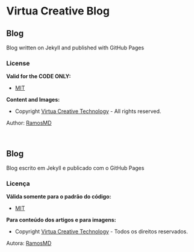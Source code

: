 Virtua Creative Blog
=====


## Blog
Blog written on Jekyll and published with GitHub Pages

### License

**Valid for the CODE ONLY:**

- [MIT](http://opensource.org/licenses/MIT)

**Content and Images:**

- Copyright [Virtua Creative Technology](http://www.virtuacreative.com.br) - All rights reserved.

Author: [RamosMD](https://plus.google.com/u/0/+MarciaDiasRamosMD/posts)

<br/>

## Blog
Blog escrito em Jekyll e publicado com o GitHub Pages

### Licença

**Válida somente para o padrão do código:**

- [MIT](http://opensource.org/licenses/MIT)

**Para conteúdo dos artigos e para imagens:**

- Copyright [Virtua Creative Technology](http://www.virtuacreative.com.br) - Todos os direitos reservados.


Autora: [RamosMD](https://plus.google.com/u/0/+MarciaDiasRamosMD/posts)
